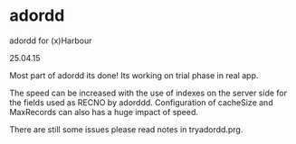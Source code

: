 # adordd
adordd for (x)Harbour

25.04.15

Most part of adordd its done!
Its working on trial phase in real app.

The speed can be increased with the use of indexes on the server side for the fields used as RECNO  by adorddd.
Configuration of cacheSize and MaxRecords can also has a huge impact of speed.

There are still some issues please read notes in tryadordd.prg.

